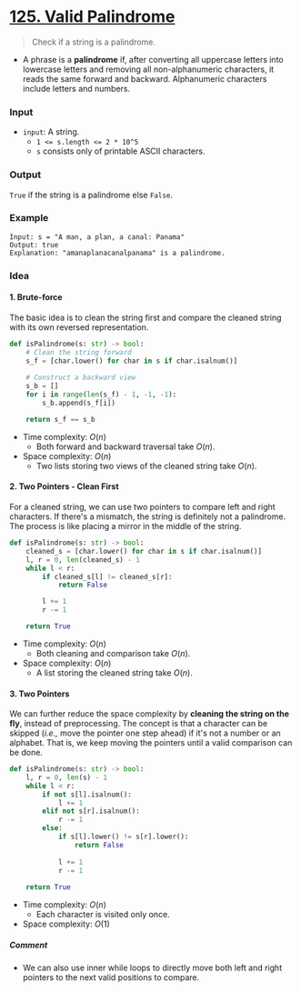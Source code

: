 # [125. Valid Palindrome](https://leetcode.com/problems/valid-palindrome/)
> Check if a string is a palindrome.
* A phrase is a **palindrome** if, after converting all uppercase letters into lowercase letters and removing all non-alphanumeric characters, it reads the same forward and backward. Alphanumeric characters include letters and numbers.
### Input
* `input`: A string.
	* `1 <= s.length <= 2 * 10^5`
	* `s` consists only of printable ASCII characters.
### Output
`True` if the string is a palindrome else `False`.
### Example
```
Input: s = "A man, a plan, a canal: Panama"
Output: true
Explanation: "amanaplanacanalpanama" is a palindrome.
```
### Idea
#### 1. Brute-force
The basic idea is to clean the string first and compare the cleaned string with its own reversed representation.
```python
def isPalindrome(s: str) -> bool:
    # Clean the string forward
    s_f = [char.lower() for char in s if char.isalnum()]
    
    # Construct a backward view
    s_b = []
    for i in range(len(s_f) - 1, -1, -1):
        s_b.append(s_f[i])

    return s_f == s_b
```
* Time complexity: $O(n)$
	* Both forward and backward traversal take $O(n)$.
* Space complexity: $O(n)$
	* Two lists storing two views of the cleaned string take $O(n)$.
#### 2. Two Pointers - Clean First
For a cleaned string, we can use two pointers to compare left and right characters. If there's a mismatch, the string is definitely not a palindrome. The process is like placing a mirror in the middle of the string.
```python
def isPalindrome(s: str) -> bool:
    cleaned_s = [char.lower() for char in s if char.isalnum()]
    l, r = 0, len(cleaned_s) - 1
    while l < r:
        if cleaned_s[l] != cleaned_s[r]:
            return False

        l += 1
        r -= 1

    return True
```
* Time complexity: $O(n)$
	* Both cleaning and comparison take $O(n)$.
* Space complexity: $O(n)$
	* A list storing the cleaned string take $O(n)$.
#### 3. Two Pointers
We can further reduce the space complexity by **cleaning the string on the fly**, instead of preprocessing. The concept is that a character can be skipped (*i.e.,* move the pointer one step ahead) if it's not a number or an alphabet. That is, we keep moving the pointers until a valid comparison can be done.
```python
def isPalindrome(s: str) -> bool:
    l, r = 0, len(s) - 1
    while l < r:
        if not s[l].isalnum():
            l += 1
        elif not s[r].isalnum():
            r -= 1
        else:
            if s[l].lower() != s[r].lower():
                return False
            
            l += 1
            r -= 1
    
    return True
```
* Time complexity: $O(n)$
	* Each character is visited only once.
* Space complexity: $O(1)$
##### Comment
* We can also use inner while loops to directly move both left and right pointers to the next valid positions to compare. 